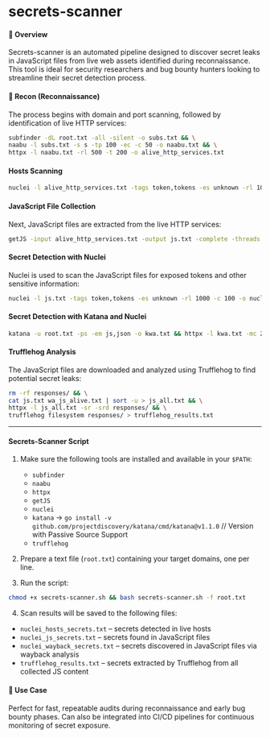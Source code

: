 # secrets-scanner
#### 📌 Overview

Secrets-scanner is an automated pipeline designed to discover secret leaks in JavaScript files from live web assets identified during reconnaissance. This tool is ideal for security researchers and bug bounty hunters looking to streamline their secret detection process.

#### 🚀 Recon (Reconnaissance)

The process begins with domain and port scanning, followed by identification of live HTTP services:
```bash
subfinder -dL root.txt -all -silent -o subs.txt && \
naabu -l subs.txt -s s -tp 100 -ec -c 50 -o naabu.txt && \
httpx -l naabu.txt -rl 500 -t 200 -o alive_http_services.txt
```
#### Hosts Scanning
```bash
nuclei -l alive_http_services.txt -tags token,tokens -es unknown -rl 1000 -c 100 -o nuclei_hosts_secrets.txt
```
#### JavaScript File Collection

Next, JavaScript files are extracted from the live HTTP services:
```bash
getJS -input alive_http_services.txt -output js.txt -complete -threads 200
```
#### Secret Detection with Nuclei

Nuclei is used to scan the JavaScript files for exposed tokens and other sensitive information:
```bash
nuclei -l js.txt -tags token,tokens -es unknown -rl 1000 -c 100 -o nuclei_js_secrets.txt
```
#### Secret Detection with Katana and Nuclei

```bash
katana -u root.txt -ps -em js,json -o kwa.txt && httpx -l kwa.txt -mc 200 -o wa_js_alive.txt && nuclei -l wa_js_alive.txt -tags token,tokens -es unknown -rl 1000 -c 100 -o nuclei_wayback_secrets.txt
```

#### Trufflehog Analysis

The JavaScript files are downloaded and analyzed using Trufflehog to find potential secret leaks:
```bash
rm -rf responses/ && \
cat js.txt wa_js_alive.txt | sort -u > js_all.txt && \
httpx -l js_all.txt -sr -srd responses/ && \
trufflehog filesystem responses/ > trufflehog_results.txt
```
---

#### Secrets-Scanner Script

1. Make sure the following tools are installed and available in your `$PATH`:

   - `subfinder`
   - `naabu`
   - `httpx`
   - `getJS`
   - `nuclei`
   - `katana` -> `go install -v github.com/projectdiscovery/katana/cmd/katana@v1.1.0` // Version with Passive Source Support
   - `trufflehog`

2. Prepare a text file (`root.txt`) containing your target domains, one per line.
3. Run the script:
```bash
chmod +x secrets-scanner.sh && bash secrets-scanner.sh -f root.txt
```
4. Scan results will be saved to the following files:

- `nuclei_hosts_secrets.txt` – secrets detected in live hosts
- `nuclei_js_secrets.txt` – secrets found in JavaScript files
- `nuclei_wayback_secrets.txt` – secrets discovered in JavaScript files via wayback analysis
- `trufflehog_results.txt` – secrets extracted by Trufflehog from all collected JS content

#### 🧠 Use Case

Perfect for fast, repeatable audits during reconnaissance and early bug bounty phases. Can also be integrated into CI/CD pipelines for continuous monitoring of secret exposure.
